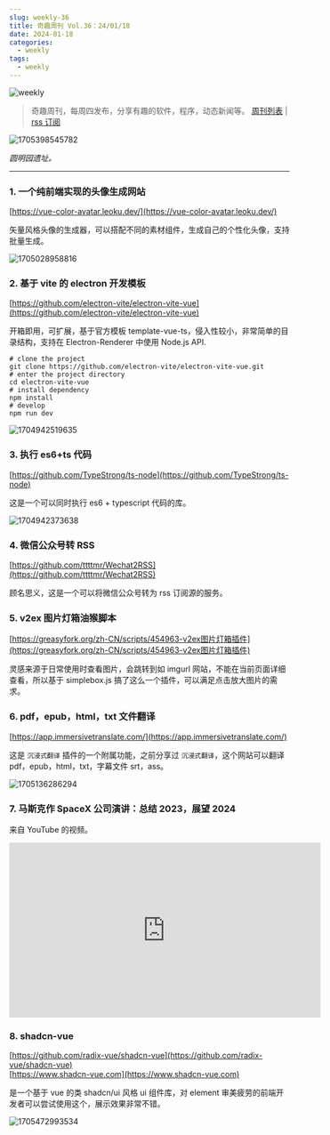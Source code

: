 ```yaml
---
slug: weekly-36
title: 奇趣周刊 Vol.36：24/01/18
date: 2024-01-18
categories:
  - weekly
tags:
  - weekly
---
```


![weekly](https://imgurl.zishu.me/weekly.webp)

> 奇趣周刊，每周四发布，分享有趣的软件，程序，动态新闻等。 [周刊列表](/categories/weekly/) | [rss 订阅](/categories/weekly/index.xml)

![1705398545782](https://imgurl.zishu.me/2024/01/1705398545782.webp)

*圆明园遗址。*

---

### 1. 一个纯前端实现的头像生成网站

[https://vue-color-avatar.leoku.dev/](https://vue-color-avatar.leoku.dev/)

矢量风格头像的生成器，可以搭配不同的素材组件，生成自己的个性化头像，支持批量生成。

![1705028958816](https://imgurl.zishu.me/2024/01/1705028958816.webp)

### 2. 基于 vite 的 electron 开发模板

[https://github.com/electron-vite/electron-vite-vue](https://github.com/electron-vite/electron-vite-vue)

开箱即用，可扩展，基于官方模板 template-vue-ts，侵入性较小，非常简单的目录结构，支持在 Electron-Renderer 中使用 Node.js API.

```shell
# clone the project
git clone https://github.com/electron-vite/electron-vite-vue.git
# enter the project directory
cd electron-vite-vue
# install dependency
npm install
# develop
npm run dev
```

![1704942519635](https://imgurl.zishu.me/2024/01/1704942519635.gif)

### 3. 执行 es6+ts 代码

[https://github.com/TypeStrong/ts-node](https://github.com/TypeStrong/ts-node)

这是一个可以同时执行 es6 + typescript 代码的库。

![1704942373638](https://imgurl.zishu.me/2024/01/1704942373638.webp)

### 4. 微信公众号转 RSS

[https://github.com/ttttmr/Wechat2RSS](https://github.com/ttttmr/Wechat2RSS)

顾名思义，这是一个可以将微信公众号转为 rss 订阅源的服务。

### 5. v2ex 图片灯箱油猴脚本

[https://greasyfork.org/zh-CN/scripts/454963-v2ex图片灯箱插件](https://greasyfork.org/zh-CN/scripts/454963-v2ex图片灯箱插件)

灵感来源于日常使用时查看图片，会跳转到如 imgurl 网站，不能在当前页面详细查看，所以基于 simplebox.js 搞了这么一个插件，可以满足点击放大图片的需求。

### 6. pdf，epub，html，txt 文件翻译

[https://app.immersivetranslate.com/](https://app.immersivetranslate.com/)

这是 `沉浸式翻译` 插件的一个附属功能，之前分享过 `沉浸式翻译`，这个网站可以翻译 pdf，epub，html，txt，字幕文件 srt，ass。

![1705136286294](https://imgurl.zishu.me/2024/01/1705136286294.webp)

### 7. 马斯克作 SpaceX 公司演讲：总结 2023，展望 2024

来自 YouTube 的视频。

<iframe width="560" height="315" src="https://www.youtube.com/embed/5N12mCBTjHo?si=le7lNoLl-tdbCwH3" title="YouTube video player" frameborder="0" allow="accelerometer; autoplay; clipboard-write; encrypted-media; gyroscope; picture-in-picture; web-share" allowfullscreen></iframe>

### 8. shadcn-vue

[https://github.com/radix-vue/shadcn-vue](https://github.com/radix-vue/shadcn-vue)  
[https://www.shadcn-vue.com](https://www.shadcn-vue.com)  

是一个基于 vue 的类 shadcn/ui 风格 ui 组件库，对 element 审美疲劳的前端开发者可以尝试使用这个，展示效果非常不错。

![1705472993534](https://imgurl.zishu.me/2024/01/1705472993534.webp)
